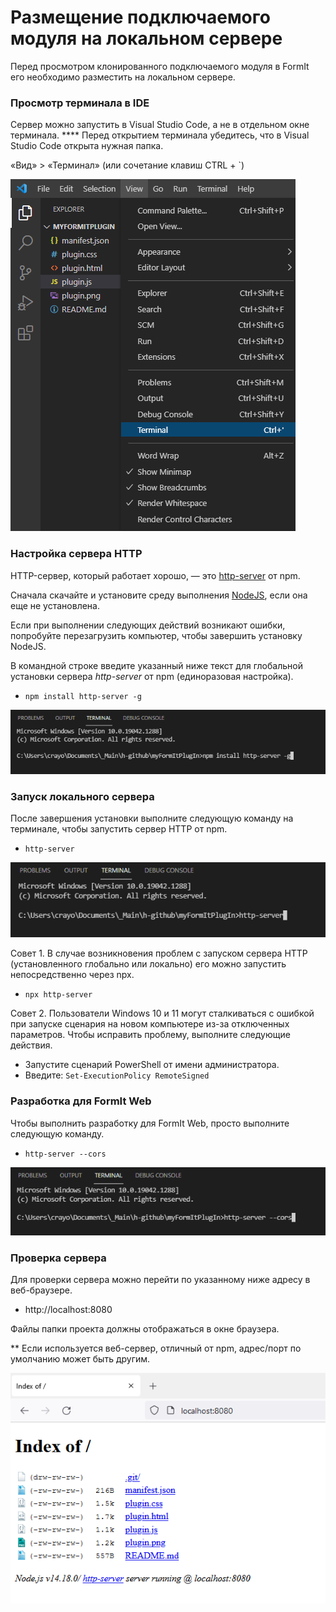 # Размещение подключаемого модуля на локальном сервере

Перед просмотром клонированного подключаемого модуля в FormIt его необходимо разместить на локальном сервере.

### **Просмотр терминала в IDE**

Сервер можно запустить в Visual Studio Code, а не в отдельном окне терминала. **** Перед открытием терминала убедитесь, что в Visual Studio Code открыта нужная папка.

«Вид» > «Терминал» (или сочетание клавиш CTRL + \`)

![](<../../../.gitbook/assets/image (11) (1).png>)

### Настройка сервера HTTP

HTTP-сервер, который работает хорошо, — это [http-server](https://www.npmjs.com/package/http-server) от npm.

Сначала скачайте и установите среду выполнения [NodeJS](https://nodejs.org/en/), если она еще не установлена.

Если при выполнении следующих действий возникают ошибки, попробуйте перезагрузить компьютер, чтобы завершить установку NodeJS.

В командной строке введите указанный ниже текст для глобальной установки сервера _http-server_ от npm (единоразовая настройка).

* `npm install http-server -g`

![](<../../../.gitbook/assets/image (47).png>)

### Запуск локального сервера

После завершения установки выполните следующую команду на терминале, чтобы запустить сервер HTTP от npm.

* `http-server`

![](<../../../.gitbook/assets/image (84).png>)

Совет 1\. В случае возникновения проблем с запуском сервера HTTP (установленного глобально или локально) его можно запустить непосредственно через npx.

* `npx http-server`

Совет 2\. Пользователи Windows 10 и 11 могут сталкиваться с ошибкой при запуске сценария на новом компьютере из-за отключенных параметров. Чтобы исправить проблему, выполните следующие действия.

* Запустите сценарий PowerShell от имени администратора.
* Введите: `Set-ExecutionPolicy RemoteSigned`

### Разработка для FormIt Web

Чтобы выполнить разработку для FormIt Web, просто выполните следующую команду.

* `http-server --cors`

![](<../../../.gitbook/assets/image (10) (1).png>)

### Проверка сервера

Для проверки сервера можно перейти по указанному ниже адресу в веб-браузере.

* http://localhost:8080

Файлы папки проекта должны отображаться в окне браузера.

** Если используется веб-сервер, отличный от npm, адрес/порт по умолчанию может быть другим.

![](<../../../.gitbook/assets/image (41).png>)

